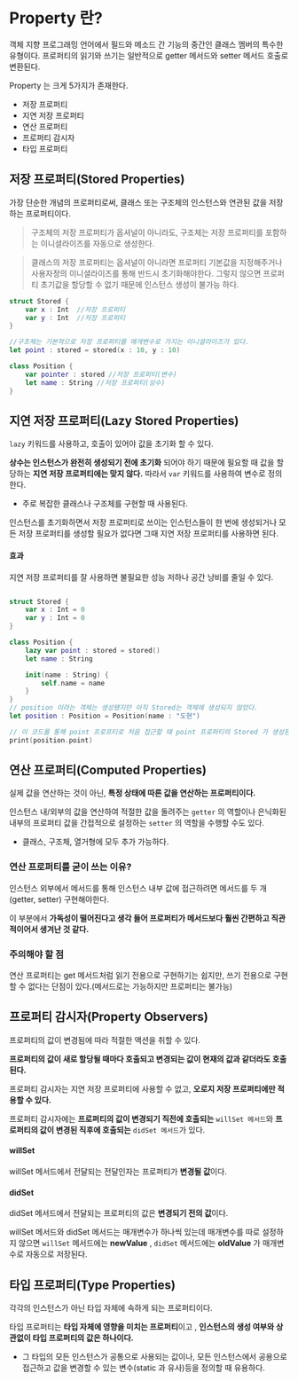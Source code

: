 # Property 란?
객체 지향 프로그래밍 언어에서 필드와 메소드 간 기능의 중간인 클래스 멤버의 특수한 유형이다. 프로퍼티의 읽기와 쓰기는 일반적으로 getter 메서드와 setter 메서드 호출로 변환된다.

Property 는 크게 5가지가 존재한다. 
- 저장 프로퍼티
- 지연 저장 프로퍼티
- 연산 프로퍼티
- 프로퍼티 감시자
- 타입 프로퍼티


## 저장 프로퍼티(Stored Properties)
가장 단순한 개념의 프로퍼티로써, 클래스 또는 구조체의 인스턴스와 연관된 값을 저장하는 프로퍼티이다.

> 구조체의 저장 프로퍼티가 옵셔널이 아니라도, 구조체는 저장 프로퍼티를 포함하는 이니셜라이즈를 자동으로 생성한다.

> 클래스의 저장 프로퍼티는 옵셔널이 아니라면 프로퍼티 기본값을 지정해주거나 사용자정의 이니셜라이즈를 통해 반드시 초기화해야한다. 그렇지 않으면 프로퍼티 초기값을 할당할 수 없기 때문에 인스턴스 생성이 불가능 하다.
```Swift
struct Stored {
    var x : Int  //저장 프로퍼티
    var y : Int  //저장 프로퍼티
}

//구조체는 기본적으로 저장 프로퍼티를 매개변수로 가지는 이니셜라이즈가 있다.
let point : stored = stored(x : 10, y : 10)

class Position {
    var pointer : stored //저장 프로퍼티(변수)
    let name : String //저장 프로퍼티(상수)
}

```

## 지연 저장 프로퍼티(Lazy Stored Properties)
```lazy``` 키워드를 사용하고, 호출이 있어야 값을 초기화 할 수 있다.

<b>상수는 인스턴스가 완전히 생성되기 전에 초기화</b> 되어야 하기 때문에 필요할 때 값을 할당하는 <b>지연 저장 프로퍼티에는 맞지 않다.</b> 따라서 ```var``` 키워드를 사용하여 변수로 정의한다.
- 주로 복잡한 클래스나 구조체를 구현할 때 사용된다.   

인스턴스를 초기화하면서 저장 프로퍼티로 쓰이는 인스턴스들이 한 번에 생성되거나 모든 저장 프로퍼티를 생성할 필요가 없다면 그때 지연 저장 프로퍼티를 사용하면 된다.

#### 효과
지연 저장 프로퍼티를 잘 사용하면 불필요한 성능 저하나 공간 낭비를 줄일 수 있다.     
```swift

struct Stored {
    var x : Int = 0
    var y : Int = 0
}

class Position {
    lazy var point : stored = stored()
    let name : String

    init(name : String) {
        self.name = name
    }
}
// position 이라는 객체는 생성됐지만 아직 Stored는 객체에 생성되지 않았다.
let position : Position = Position(name : "도현")

// 이 코드를 통해 point 프로프티로 처음 접근할 때 point 프로퍼티의 Stored 가 생성된다.
print(position.point)
```

## 연산 프로퍼티(Computed Properties)
실제 값을 연산하는 것이 아닌, <b>특정 상태에 따른 값을 연산하는 프로퍼티이다.</b>

인스턴스 내/외부의 값을 연산하여 적절한 값을 돌려주는 ```getter``` 의 역할이나 은닉화된 내부의 프로퍼티 값을 간접적으로 설정하는 ```setter``` 의 역할을 수행할 수도 있다.

- 클래스, 구조체, 열거형에 모두 추가 가능하다.

### 연산 프로퍼티를 굳이 쓰는 이유?
인스턴스 외부에서 메서드를 통해 인스턴스 내부 값에 접근하려면 메서드를 두 개(getter, setter) 구현해야한다.

이 부분에서 <b>가독성이 떨어진다고 생각 들어 프로퍼티가 메서드보다 훨씬 간편하고 직관적이어서 생겨난 것 같다.</b>

### 주의해야 할 점
연산 프로퍼티는 get 메서드처럼 읽기 전용으로 구현하기는 쉽지만, 쓰기 전용으로 구현할 수 없다는 단점이 있다.(메서드로는 가능하지만 프로퍼티는 불가능)

## 프로퍼티 감시자(Property Observers)
프로퍼티의 값이 변경됨에 따라 적절한 액션을 취할 수 있다.

<b>프로퍼티의 값이 새로 할당될 때마다 호출되고 변경되는 값이 현재의 값과 같더라도 호출된다.</b>

프로퍼티 감시자는 지연 저장 프로퍼티에 사용할 수 없고, <b>오로지 저장 프로퍼티에만 적용할 수 있다.</b>

프로퍼티 감시자에는 <b>프로퍼티의 값이 변경되기 직전에 호출되는</b> ```willSet 메서드```와 <b>프로퍼티의 값이 변경된 직후에 호출되는</b> ```didSet 메서드```가 있다.

#### willSet
willSet 메서드에서 전달되는 전달인자는 프로퍼티가 <b>변경될 값</b>이다.

#### didSet
didSet 메서드에서 전달되는 프로퍼티의 값은 <b>변경되기 전의 값</b>이다.


willSet 메서드와 didSet 메서드는 매개변수가 하나씩 있는데 매개변수를 따로 설정하지 않으면 ```willSet``` 메서드에는 <b>newValue</b> , ```didSet``` 메서드에는 <b>oldValue</b> 가 매개변수로 자동으로 저장된다.

## 타입 프로퍼티(Type Properties)
각각의 인스턴스가 아닌 타입 자체에 속하게 되는 프로퍼티이다.

타입 프로퍼티는 <b>타입 자체에 영향을 미치는 프로퍼티</b>이고 , <b>인스턴스의 생성 여부와 상관없이 타입 프로퍼티의 값은 하나이다.</b>

- 그 타입의 모든 인스턴스가 공통으로 사용되는 값이나, 모든 인스턴스에서 공용으로 접근하고 값을 변경할 수 있는 변수(static 과 유사)등을 정의할 때 유용하다.
